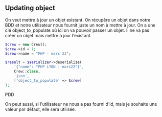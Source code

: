 ## Updating object

On veut mettre à jour un objet existant. On récupère un objet dans notre BDD et notre utilisateur nous fournit juste un
nom à mettre à jour. On a une clé object_to_populate où ici on va pouvoir passer un objet. Il ne va pas créer un objet
mais mettre à jour l'existant.

```php
$crew = new Crew();
$crew->id = 1;
$crew->name = "PHP - mars 22";

$result = $serializer->deserialize(
    '{"name": "PHP LYON - mars22"}', 
    Crew::class, 
    'json', 
    ['object_to_populate' => $crew]
);

```



PDD

On peut aussi, si l'utilisateur ne nous a pas fourni d'id, mais je souhaite une valeur par défaut, elle sera utilisée.